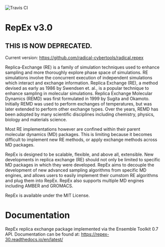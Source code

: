 
<img src="https://travis-ci.org/SrinivasMushnoori/RepEx_3.0.svg?branch=master" alt="Travis CI"/>

# RepEx v3.0

## THIS IS NOW DEPRECATED. 
Current version: https://github.com/radical-cybertools/radical.repex

Replica-Exchange (RE) is a family of simulation techniques used to enhance sampling and more thoroughly explore phase space of simulations. RE simulations involve the concurrent execution of independent simulations which interact and exchange information. Replica Exchange (RE), a method devised as early as 1986 by Swendsen et. al., is a popular technique to enhance sampling in molecular simulations. Replica Exchange Molecular Dynamics (REMD) was first formulated in 1999 by Sugita and Okamoto. Initially REMD was used to perform exchanges of temperatures, but was later extended to perform other exchange types. Over the years, REMD has been adopted by many scientific disciplines including chemistry, physics, biology and materials science.

Most RE implementations however are confined within their parent molecular dynamics (MD) packages. This is limiting because it becomes difficult to implement new RE methods, or apply exchange methods across MD packages.

RepEx is designed to be scalable, flexible, and above all, extensible. New developments in replica exchange (RE) should not only be limited to specific MD packages in which they were developed. RepEx aims to decouple the development of new advanced sampling algorithms from specific MD engines, and allows users to easily implement their cumstom RE algorithms and plug them into RepEx. RepEx also supports multiple MD engines including AMBER and GROMACS.

RepEx is available under the MIT License.



# Documentation


RepEx replica exchange package implemented via the Ensemble Toolkit 0.7 API. Documentation can be found at: https://repex-30.readthedocs.io/en/latest/



